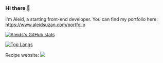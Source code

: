 ### Hi there 👋

I'm Aleid, a starting front-end developer.
You can find my portfolio here:
https://www.aleidsuzan.com/portfolio

[![Aleids's GitHub stats](https://github-readme-stats.vercel.app/api?username=AleidS&show_icons=true&theme=dark)](https://github.com/AleidS/github-readme-stats)

[![Top Langs](https://github-readme-stats.vercel.app/api/top-langs/?username=AleidS&show_icons=true&theme=dark&layout=compact)](https://github.com/AleidS/github-readme-stats)

Recipe website:
[<img src="https://github.com/AleidS/AleidS/assets/84040857/6ef0b522-3c03-4f79-b73b-e630aa87a728">](https://aleidsuzan.com/recipes/)




<!--
**AleidS/AleidS** is a ✨ _special_ ✨ repository because its `README.md` (this file) appears on your GitHub profile.

Here are some ideas to get you started:

- 🔭 I’m currently working on ...
- 🌱 I’m currently learning ...
- 👯 I’m looking to collaborate on ...
- 🤔 I’m looking for help with ...
- 💬 Ask me about ...
- 📫 How to reach me: ...
- 😄 Pronouns: ...
- ⚡ Fun fact: ...
-->
